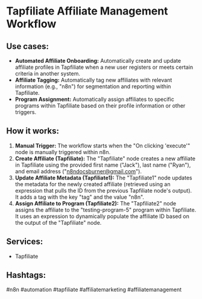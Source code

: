 # Tapfiliate Affiliate Management Workflow

## Use cases:

*   **Automated Affiliate Onboarding:** Automatically create and update affiliate profiles in Tapfiliate when a new user registers or meets certain criteria in another system.
*   **Affiliate Tagging:** Automatically tag new affiliates with relevant information (e.g., "n8n") for segmentation and reporting within Tapfiliate.
*   **Program Assignment:** Automatically assign affiliates to specific programs within Tapfiliate based on their profile information or other triggers.

## How it works:

1.  **Manual Trigger:** The workflow starts when the "On clicking 'execute'" node is manually triggered within n8n.
2.  **Create Affiliate (Tapfiliate):** The "Tapfiliate" node creates a new affiliate in Tapfiliate using the provided first name ("Jack"), last name ("Ryan"), and email address ("n8ndocsburner@gmail.com").
3.  **Update Affiliate Metadata (Tapfiliate1):** The "Tapfiliate1" node updates the metadata for the newly created affiliate (retrieved using an expression that pulls the ID from the previous Tapfiliate node's output). It adds a tag with the key "tag" and the value "n8n".
4.  **Assign Affiliate to Program (Tapfiliate2):** The "Tapfiliate2" node assigns the affiliate to the "testing-program-5" program within Tapfiliate.  It uses an expression to dynamically populate the affiliate ID based on the output of the "Tapfiliate" node.

## Services:

*   Tapfiliate

## Hashtags:

#n8n #automation #tapfiliate #affiliatemarketing #affiliatemanagement

